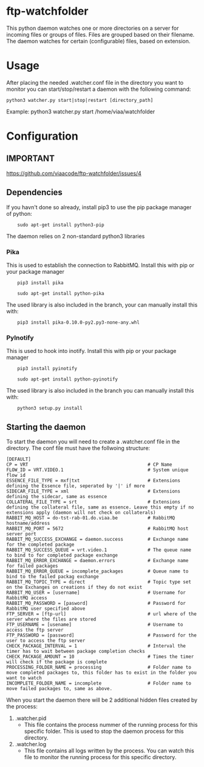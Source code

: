# ftp-watchfolder
This python daemon watches one or more directories on a server for incoming files or groups of files. Files are grouped based on their filename. The daemon watches for certain (configurable) files, based on extension.

# Usage

After placing the needed .watcher.conf file in the directory you want to monitor you can start/stop/restart a daemon with the following command:

```
python3 watcher.py start|stop|restart [directory_path]
```

Example: python3 watcher.py start /home/viaa/watchfolder

# Configuration
## IMPORTANT
https://github.com/viaacode/ftp-watchfolder/issues/4

## Dependencies

If you havn't done so already, install pip3 to use the pip package manager of python:

```
    sudo apt-get install python3-pip
```

The daemon relies on 2 non-standard python3 libraries

### Pika

This is used to establish the connection to RabbitMQ. Install this with pip or your package manager

```
    pip3 install pika
```

```
    sudo apt-get install python-pika
```

The used library is also included in the branch, your can manually install this with:
```
    pip3 install pika-0.10.0-py2.py3-none-any.whl
```

### PyInotify

This is used to hook into inotify. Install this with pip or your package manager

```
    pip3 install pyinotify
```
```
    sudo apt-get install python-pyinotify
```

The used library is also included in the branch you can manually install this with:


```
    python3 setup.py install
```

## Starting the daemon

To start the daemon you will need to create a .watcher.conf file in the directory. The conf file must have the follwoing structure:

```
[DEFAULT]
CP = VRT                                            # CP Name
FLOW_ID = VRT.VIDEO.1                               # System unique flow id
ESSENCE_FILE_TYPE = mxf|txt                         # Extensions defining the Essence file, seperated by '|' if more
SIDECAR_FILE_TYPE = xml                             # Extensions defining the sidecar, same as essence
COLLATERAL_FILE_TYPE = srt                          # Extensions defining the collateral file, same as essence. Leave this empty if no extensions apply (daemon will not check on collaterals)
RABBIT_MQ_HOST = do-tst-rab-01.do.viaa.be           # RabbitMQ hostname/address
RABBIT_MQ_PORT = 5672                               # RabbitMQ host server port
RABBIT_MQ_SUCCESS_EXCHANGE = daemon.success         # Exchange name for the completed package
RABBIT_MQ_SUCCESS_QUEUE = vrt.video.1               # The queue name to bind to for completed package exchange
RABBIT_MQ_ERROR_EXCHANGE = daemon.errors            # Exchange name for failed packages
RABBIT_MQ_ERROR_QUEUE = incomplete_packages         # Queue name to bind to the failed packag exchange
RABBIT_MQ_TOPIC_TYPE = direct                       # Topic type set on the Exchanges on creations if they do not exist
RABBIT_MQ_USER = [username]                         # Username for RabbitMQ access
RABBIT_MQ_PASSWORD = [pasword]                      # Password for RabbitMQ user specified above
FTP_SERVER = [ftp-url]                              # url where of the server where the files are stored
FTP_USERNAME = [usename]                            # Username to access the ftp server
FTP_PASSWORD = [password]                           # Password for the user to access the ftp server
CHECK_PACKAGE_INTERVAL = 1                          # Interval the timer has to wait between package completion checks
CHECK_PACKAGE_AMOUNT = 10                           # Times the timer will check if the package is complete
PROCESSING_FOLDER_NAME = processing                 # Folder name to move completed packages to, this folder has to exist in the folder you want to watch
INCOMPLETE_FOLDER_NAME = incomplete                 # Folder name to move failed packages to, same as above.

```

When you start the daemon there will be 2 additional hidden files created by the process:

1. .watcher.pid
    * This file contains the process nummer of the running process for this specific folder. This is used to stop the daemon process for this directory.
2. .watcher.log
    * This file contains all logs written by the process. You can watch this file to monitor the running process for this specific directory.
